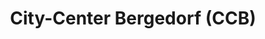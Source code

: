 ---
title: "City-Center Bergedorf (CCB)"
url: /hamburg/city-center-bergedorf-ccb-kupferhof/
shop: Einkaufszentrum
---